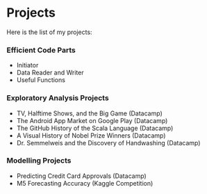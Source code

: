 # Projects
Here is the list of my projects:

### Efficient Code Parts
- Initiator
- Data Reader and Writer
- Useful Functions

### Exploratory Analysis Projects
- TV, Halftime Shows, and the Big Game (Datacamp)
- The Android App Market on Google Play (Datacamp)
- The GitHub History of the Scala Language (Datacamp)
- A Visual History of Nobel Prize Winners (Datacamp)
- Dr. Semmelweis and the Discovery of Handwashing (Datacamp)

### Modelling Projects
- Predicting Credit Card Approvals (Datacamp)
- M5 Forecasting Accuracy (Kaggle Competition)
